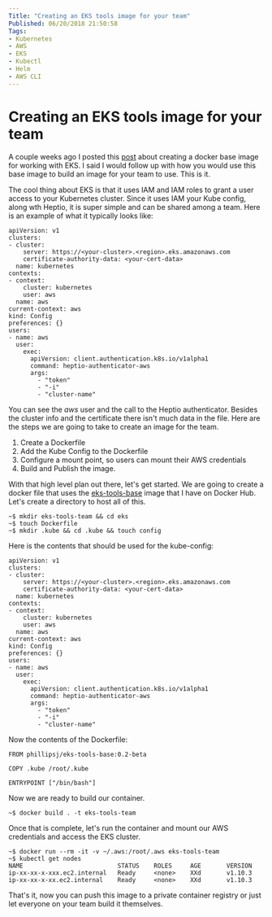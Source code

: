 ```yaml
---
Title: "Creating an EKS tools image for your team"
Published: 06/20/2018 21:50:58
Tags: 
- Kubernetes
- AWS
- EKS
- Kubectl
- Helm
- AWS CLI
---
```

# Creating an EKS tools image for your team

A couple weeks ago I posted this [post](https://www.phillipsj.net/posts/docker-base-image-for-eks-tools) about creating a docker base image for working with EKS. I said I would follow up with how you would use this base image to build an image for your team to use. This is it.

The cool thing about EKS is that it uses IAM and IAM roles to grant a user access to your Kubernetes cluster. Since it uses IAM your Kube config, along wth Heptio, it is super simple and can be shared among a team.  Here is an example of what it typically looks like:

```
apiVersion: v1
clusters:
- cluster:
    server: https://<your-cluster>.<region>.eks.amazonaws.com
    certificate-authority-data: <your-cert-data>
  name: kubernetes
contexts:
- context:
    cluster: kubernetes
    user: aws
  name: aws
current-context: aws
kind: Config
preferences: {}
users:
- name: aws
  user:
    exec:
      apiVersion: client.authentication.k8s.io/v1alpha1
      command: heptio-authenticator-aws
      args:
        - "token"
        - "-i"
        - "cluster-name"
```

You can see the *aws* user and the call to the Heptio authenticator. Besides the cluster info and the certificate there isn't much data in the file. Here are the steps we are going to take to create an image for the team.

1. Create a Dockerfile
2. Add the Kube Config to the Dockerfile
3. Configure a mount point, so users can mount their AWS credentials
4. Build and Publish the image.

With that high level plan out there, let's get started. We are going to create a docker file that uses the [eks-tools-base](https://hub.docker.com/r/phillipsj/eks-tools-base/) image that I have on Docker Hub. Let's create a directory to host all of this.

```
~$ mkdir eks-tools-team && cd eks
~$ touch Dockerfile
~$ mkdir .kube && cd .kube && touch config
```

Here is the contents that should be used for the kube-config:

```
apiVersion: v1
clusters:
- cluster:
    server: https://<your-cluster>.<region>.eks.amazonaws.com
    certificate-authority-data: <your-cert-data>
  name: kubernetes
contexts:
- context:
    cluster: kubernetes
    user: aws
  name: aws
current-context: aws
kind: Config
preferences: {}
users:
- name: aws
  user:
    exec:
      apiVersion: client.authentication.k8s.io/v1alpha1
      command: heptio-authenticator-aws
      args:
        - "token"
        - "-i"
        - "cluster-name"
```

Now the contents of the Dockerfile:

```
FROM phillipsj/eks-tools-base:0.2-beta

COPY .kube /root/.kube

ENTRYPOINT ["/bin/bash"]
```

Now we are ready to build our container.

```
~$ docker build . -t eks-tools-team
```

Once that is complete, let's run the container and mount our AWS credentials and access the EKS cluster.

```
~$ docker run --rm -it -v ~/.aws:/root/.aws eks-tools-team
~$ kubectl get nodes
NAME                          STATUS    ROLES     AGE       VERSION
ip-xx-xx-x-xxx.ec2.internal   Ready     <none>    XXd       v1.10.3
ip-xx-xx-x-xx.ec2.internal    Ready     <none>    XXd       v1.10.3
```

That's it, now you can push this image to a private container registry or just let everyone on your team build it themselves.
